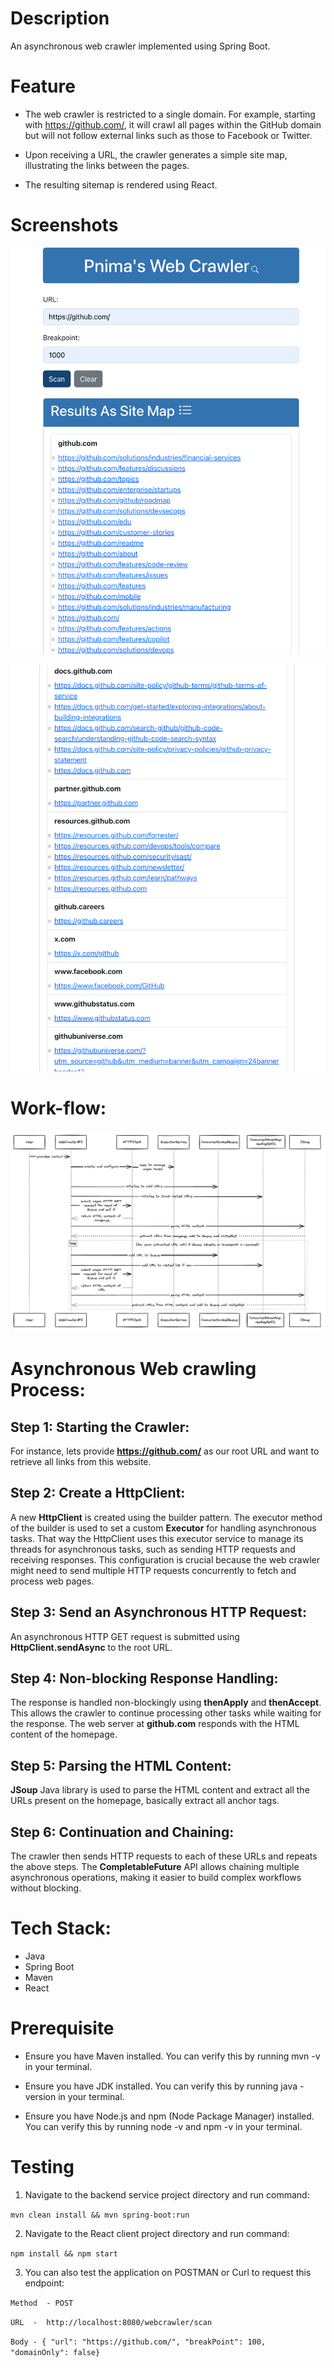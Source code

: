 # Description

An asynchronous web crawler implemented using Spring Boot.

# Feature

* The web crawler is restricted to a single domain. For example, starting with https://github.com/, it will crawl all pages within the GitHub domain but will not follow external links such as those to Facebook or Twitter.

* Upon receiving a URL, the crawler generates a simple site map, illustrating the links between the pages.

* The resulting sitemap is rendered using React.

# Screenshots
![react site map](images/reactresult.png)

![react site map](images/reactresult-2.png)

# Work-flow:

![workflow](images/sequence.png)

# Asynchronous Web crawling Process:

## Step 1: Starting the Crawler:

For instance, lets provide **https://github.com/** as our root URL and want to retrieve all links from this website.

## Step 2: Create a HttpClient:
 
 A new **HttpClient** is created using the builder pattern. The executor method of the builder is used to set a custom **Executor** for handling asynchronous tasks. That way the HttpClient uses this executor service to manage its threads for asynchronous tasks, such as sending HTTP requests and receiving responses. This configuration is crucial because the web crawler might need to send multiple HTTP requests concurrently to fetch and process web pages.

## Step 3: Send an Asynchronous HTTP Request:

An asynchronous HTTP GET request is submitted using **HttpClient.sendAsync** to the root URL.

## Step 4: Non-blocking Response Handling:

The response is handled non-blockingly using **thenApply** and **thenAccept**. This allows the crawler to continue processing other tasks while waiting for the response. The web server at **github.com** responds with the HTML content of the homepage. 

## Step 5: Parsing the HTML Content:

**JSoup** Java library is used to parse the HTML content and  extract all the URLs present on the homepage, basically extract all anchor tags.

## Step 6: Continuation and Chaining:

The crawler then sends HTTP requests to each of these URLs and repeats the above steps. The **CompletableFuture** API allows chaining multiple asynchronous operations, making it easier to build complex workflows without blocking.

# Tech Stack:

* Java
* Spring Boot
* Maven
* React

# Prerequisite

* Ensure you have Maven installed. You can verify this by running mvn -v in your terminal.

* Ensure you have JDK installed. You can verify this by running java -version in your terminal.

* Ensure you have Node.js and npm (Node Package Manager) installed. You can verify this by running node -v and npm -v in your terminal.

# Testing

1. Navigate to the backend service project directory and run command:

`mvn clean install && mvn spring-boot:run`

2. Navigate to the React client project directory and run command:

`npm install && npm start`

3. You can also test the application on POSTMAN or Curl to request this endpoint:

`Method  - POST `
 
`URL  -  http://localhost:8080/webcrawler/scan	 `

`Body - { "url": "https://github.com/", "breakPoint": 100, "domainOnly": false} `
